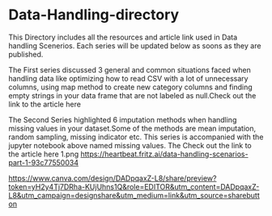 # Data-Handling-directory

This Directory includes all the resources and article link used in   Data handling Scenerios. Each series will be updated below as soons as they are published.

The First series discussed 3 general and common situations faced when handling data like optimizing how to read CSV with a lot of unnecessary columns, using map method to create new category columns and finding empty strings in your data frame that are not labeled as null.Check out the link to the article here

The Second Series highlighted 6 imputation methods when handling missing values in your dataset.Some of the methods are mean imputation, random sampling, missing indicator etc. This series is accompanied with the jupyter notebook above named missing values. The Check out the link to the article here
1.png
https://heartbeat.fritz.ai/data-handling-scenarios-part-1-93c77550034

https://www.canva.com/design/DADpqaxZ-L8/share/preview?token=yH2y4Tj7DRha-KUjUhns1Q&role=EDITOR&utm_content=DADpqaxZ-L8&utm_campaign=designshare&utm_medium=link&utm_source=sharebutton
